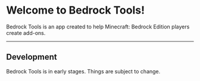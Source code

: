 # Welcome to Bedrock Tools!
Bedrock Tools is an app created to help Minecraft: Bedrock Edition players create add-ons.

---

## Development
Bedrock Tools is in early stages. Things are subject to change.
